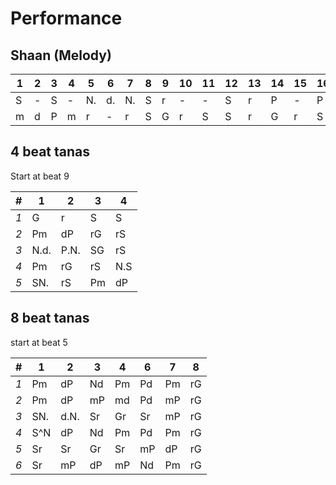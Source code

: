 # Performance

## Shaan (Melody)

| 1 | 2 | 3 | 4 | 5 | 6 | 7 | 8 | 9 | 10 | 11 | 12 | 13 | 14 | 15 | 16 |
| - | - | - | - | - | - | - | - |- | - | - | - |- | - | - | - |
| S | - | S | - | N.| d.| N.| S | r| - | - | S | r| P | - | P |
| m | d | P | m | r | - | r | S | G| r | S | S | r| G | r | S |

## 4 beat tanas

Start at beat 9

| # | 1 | 2 | 3 | 4 |
| - | - | - | - | - |
| *1* | G | r | S | S |
| *2* | Pm | dP | rG | rS |
| *3* | N.d. | P.N. | SG | rS |
| *4* | Pm | rG | rS | N.S |
| *5* | SN. | rS | Pm | dP |

## 8 beat tanas

start at beat 5

| # | 1 | 2 | 3 | 4 | 6 | 7 | 8 |
| - | - | - | - | - | - | - | - |
| *1* | Pm | dP | Nd | Pm | Pd | Pm | rG | rS |
| *2* | Pm | dP | mP | md | Pd | mP | rG | rS |
| *3* | SN.| d.N.| Sr | Gr | Sr | mP | rG | rS |
| *4* | S^N | dP  | Nd | Pm | Pd | Pm | rG | rS |
| *5* | Sr | Sr  |Gr | Sr | mP | dP | rG | rS |
| *6* | Sr | mP  |dP | mP | Nd | Pm | rG | rS |
